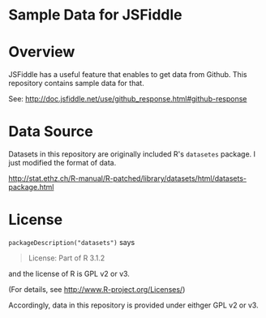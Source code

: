 Sample Data for JSFiddle
======

# Overview

JSFiddle has a useful feature that enables to get data from Github. This repository contains sample data for that.

See: http://doc.jsfiddle.net/use/github_response.html#github-response

# Data Source

Datasets in this repository are originally included R's `datasetes` package. I just modified the format of data.

http://stat.ethz.ch/R-manual/R-patched/library/datasets/html/datasets-package.html

# License

`packageDescription("datasets")` says

> License: Part of R 3.1.2

and the license of R is GPL v2 or v3.

(For details, see http://www.R-project.org/Licenses/)

Accordingly, data in this repository is provided under eithger GPL v2 or v3.